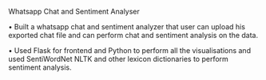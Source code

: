 Whatsapp Chat and Sentiment Analyser

• Built a whatsapp chat and sentiment analyzer that user can upload his exported chat file and can perform chat and
sentiment analysis on the data.

• Used Flask for frontend and Python to perform all the visualisations and used SentiWordNet NLTK and other lexicon
dictionaries to perform sentiment analysis.
